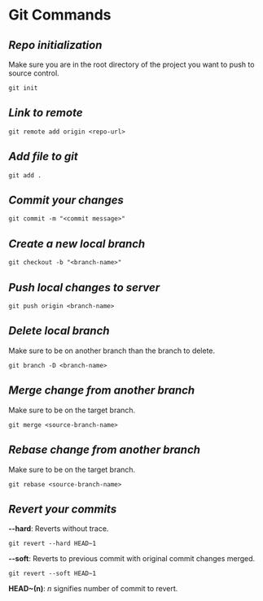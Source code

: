 # **Git Commands**

## _Repo initialization_
Make sure you are in the root directory of the project you want to push to source control.
```text
git init
```

## _Link to remote_
```text
git remote add origin <repo-url>
```

## _Add file to git_
```text
git add .
```

## _Commit your changes_
```text
git commit -m "<commit message>"
```

## _Create a new local branch_
```text
git checkout -b "<branch-name>"
```

## _Push local changes to server_
```text
git push origin <branch-name>
```

## _Delete local branch_
Make sure to be on another branch than the branch to delete.
```text
git branch -D <branch-name>
```

## _Merge change from another branch_
Make sure to be on the target branch.
```text
git merge <source-branch-name>
```

## _Rebase change from another branch_
Make sure to be on the target branch.
```text
git rebase <source-branch-name>
```

## _Revert your commits_
**--hard**: Reverts without trace.
```text
git revert --hard HEAD~1
```

**--soft**: Reverts to previous commit with original commit changes merged.
```text
git revert --soft HEAD~1
```
**HEAD~(n)**: _n_ signifies number of commit to revert.

